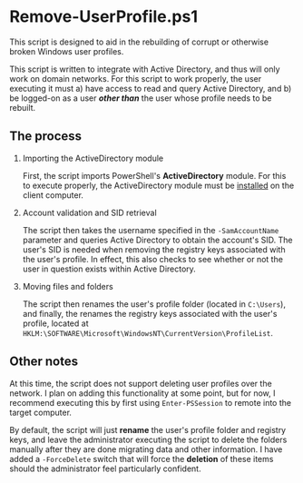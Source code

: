 # Remove-UserProfile.ps1

This script is designed to aid in the rebuilding of corrupt or otherwise broken Windows user profiles.

This script is written to integrate with Active Directory, and thus will only work on domain networks. For this script to work properly, the user executing it must a) have access to read and query Active Directory, and b) be logged-on as a user **_other than_** the user whose profile needs to be rebuilt.

## The process

1. Importing the ActiveDirectory module

   First, the script imports PowerShell's **ActiveDirectory** module. For this to execute properly, the ActiveDirectory module must be [installed](https://technet.microsoft.com/en-us/magazine/gg413289.aspx) on the client computer.

2. Account validation and SID retrieval

   The script then takes the username specified in the `-SamAccountName` parameter and queries Active Directory to obtain the account's SID. The user's SID is needed when removing the registry keys associated with the user's profile. In effect, this also checks to see whether or not the user in question exists within Active Directory.

3. Moving files and folders

   The script then renames the user's profile folder (located in `C:\Users`), and finally, the  renames the registry keys associated with the user's profile, located at `HKLM:\SOFTWARE\Microsoft\WindowsNT\CurrentVersion\ProfileList`.

## Other notes

At this time, the script does not support deleting user profiles over the network. I plan on adding this functionality at some point, but for now, I recommend executing this by first using `Enter-PSSession` to remote into the target computer.

By default, the script will just **rename** the user's profile folder and registry keys, and leave the administrator executing the script to delete the folders manually after they are done migrating data and other information. I have added a `-ForceDelete` switch that will force the **deletion** of these items should the administrator feel particularly confident.
